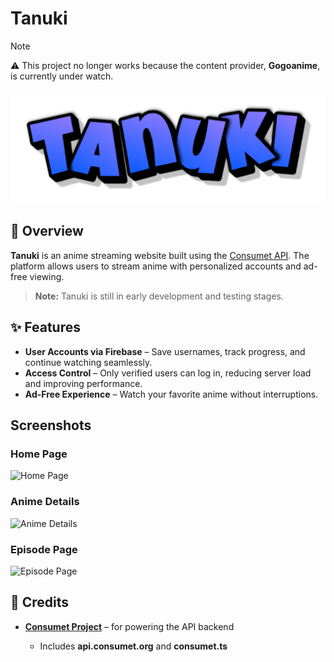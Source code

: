 
# Tanuki

> [!NOTE]
> ⚠️ This project no longer works because the content provider, **Gogoanime**, is currently under watch.

![Tanuki Logo](https://github.com/SimonOkolo/Tanuki/blob/main/tanuki-logo.png?raw=True)

## 🐾 Overview

**Tanuki** is an anime streaming website built using the [Consumet API](https://github.com/consumet).
The platform allows users to stream anime with personalized accounts and ad-free viewing.

> **Note:** Tanuki is still in early development and testing stages.


## ✨ Features

*  **User Accounts via Firebase** – Save usernames, track progress, and continue watching seamlessly.
*  **Access Control** – Only verified users can log in, reducing server load and improving performance.
*  **Ad-Free Experience** – Watch your favorite anime without interruptions.


##  Screenshots

###  Home Page

![Home Page](https://i.ibb.co/TLJBxrC/Screenshot-2024-11-12-133707.png)

###  Anime Details

![Anime Details](https://i.ibb.co/Nj3tYc8/Screenshot-2024-11-12-133722.png)

###  Episode Page

![Episode Page](https://i.ibb.co/CzTQd9t/Screenshot-2024-11-12-133738.png)


## 🙏 Credits

* [**Consumet Project**](https://github.com/consumet) – for powering the API backend

  * Includes **api.consumet.org** and **consumet.ts**

